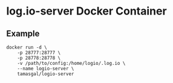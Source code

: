 # log.io-server Docker Container

## Example
```
docker run -d \
    -p 28777:28777 \
    -p 28778:28778 \
    -v /path/to/config:/home/logio/.log.io \
    --name logio-server \
    tamasgal/logio-server
```
